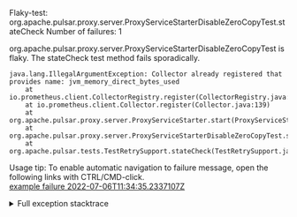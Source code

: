         
Flaky-test: org.apache.pulsar.proxy.server.ProxyServiceStarterDisableZeroCopyTest.stateCheck
Number of failures: 1

org.apache.pulsar.proxy.server.ProxyServiceStarterDisableZeroCopyTest is flaky. The stateCheck test method fails sporadically.

```
java.lang.IllegalArgumentException: Collector already registered that provides name: jvm_memory_direct_bytes_used
	at io.prometheus.client.CollectorRegistry.register(CollectorRegistry.java:54)
	at io.prometheus.client.Collector.register(Collector.java:139)
	at org.apache.pulsar.proxy.server.ProxyServiceStarter.start(ProxyServiceStarter.java:226)
	at org.apache.pulsar.proxy.server.ProxyServiceStarterDisableZeroCopyTest.setup(ProxyServiceStarterDisableZeroCopyTest.java:38)
	at org.apache.pulsar.tests.TestRetrySupport.stateCheck(TestRetrySupport.java:60)
```

Usage tip: To enable automatic navigation to failure message, open the following links with CTRL/CMD-click.  
[example failure 2022-07-06T11:34:35.2337107Z](https://github.com/apache/pulsar/runs/7213753036?check_suite_focus=true#step:10:380)  


<details>
<summary>Full exception stacktrace</summary>
<code><pre>
java.lang.IllegalArgumentException: Collector already registered that provides name: jvm_memory_direct_bytes_used
	at io.prometheus.client.CollectorRegistry.register(CollectorRegistry.java:54)
	at io.prometheus.client.Collector.register(Collector.java:139)
	at org.apache.pulsar.proxy.server.ProxyServiceStarter.start(ProxyServiceStarter.java:226)
	at org.apache.pulsar.proxy.server.ProxyServiceStarterDisableZeroCopyTest.setup(ProxyServiceStarterDisableZeroCopyTest.java:38)
	at org.apache.pulsar.tests.TestRetrySupport.stateCheck(TestRetrySupport.java:60)
	at java.base/jdk.internal.reflect.NativeMethodAccessorImpl.invoke0(Native Method)
	at java.base/jdk.internal.reflect.NativeMethodAccessorImpl.invoke(NativeMethodAccessorImpl.java:77)
	at java.base/jdk.internal.reflect.DelegatingMethodAccessorImpl.invoke(DelegatingMethodAccessorImpl.java:43)
	at java.base/java.lang.reflect.Method.invoke(Method.java:568)
	at org.testng.internal.MethodInvocationHelper.invokeMethod(MethodInvocationHelper.java:132)
	at org.testng.internal.MethodInvocationHelper.invokeMethodConsideringTimeout(MethodInvocationHelper.java:61)
	at org.testng.internal.ConfigInvoker.invokeConfigurationMethod(ConfigInvoker.java:366)
	at org.testng.internal.ConfigInvoker.invokeConfigurations(ConfigInvoker.java:320)
	at org.testng.internal.TestInvoker.runConfigMethods(TestInvoker.java:701)
	at org.testng.internal.TestInvoker.invokeMethod(TestInvoker.java:527)
	at org.testng.internal.TestInvoker.retryFailed(TestInvoker.java:214)
	at org.testng.internal.MethodRunner.runInSequence(MethodRunner.java:58)
	at org.testng.internal.TestInvoker$MethodInvocationAgent.invoke(TestInvoker.java:822)
	at org.testng.internal.TestInvoker.invokeTestMethods(TestInvoker.java:147)
	at org.testng.internal.TestMethodWorker.invokeTestMethods(TestMethodWorker.java:146)
	at org.testng.internal.TestMethodWorker.run(TestMethodWorker.java:128)
	at java.base/java.util.ArrayList.forEach(ArrayList.java:1511)
	at org.testng.TestRunner.privateRun(TestRunner.java:764)
	at org.testng.TestRunner.run(TestRunner.java:585)
	at org.testng.SuiteRunner.runTest(SuiteRunner.java:384)
	at org.testng.SuiteRunner.runSequentially(SuiteRunner.java:378)
	at org.testng.SuiteRunner.privateRun(SuiteRunner.java:337)
	at org.testng.SuiteRunner.run(SuiteRunner.java:286)
	at org.testng.SuiteRunnerWorker.runSuite(SuiteRunnerWorker.java:53)
	at org.testng.SuiteRunnerWorker.run(SuiteRunnerWorker.java:96)
	at org.testng.TestNG.runSuitesSequentially(TestNG.java:1218)
	at org.testng.TestNG.runSuitesLocally(TestNG.java:1140)
	at org.testng.TestNG.runSuites(TestNG.java:1069)
	at org.testng.TestNG.run(TestNG.java:1037)
	at org.apache.maven.surefire.testng.TestNGExecutor.run(TestNGExecutor.java:135)
	at org.apache.maven.surefire.testng.TestNGDirectoryTestSuite.executeSingleClass(TestNGDirectoryTestSuite.java:112)
	at org.apache.maven.surefire.testng.TestNGDirectoryTestSuite.executeLazy(TestNGDirectoryTestSuite.java:123)
	at org.apache.maven.surefire.testng.TestNGDirectoryTestSuite.execute(TestNGDirectoryTestSuite.java:90)
	at org.apache.maven.surefire.testng.TestNGProvider.invoke(TestNGProvider.java:146)
	at org.apache.maven.surefire.booter.ForkedBooter.invokeProviderInSameClassLoader(ForkedBooter.java:384)
	at org.apache.maven.surefire.booter.ForkedBooter.runSuitesInProcess(ForkedBooter.java:345)
	at org.apache.maven.surefire.booter.ForkedBooter.execute(ForkedBooter.java:126)
	at org.apache.maven.surefire.booter.ForkedBooter.main(ForkedBooter.java:418)

</pre></code>
</details>

